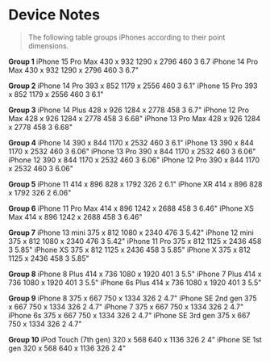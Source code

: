 #  Device Notes

> The following table groups iPhones according to their point dimensions.

**Group 1**
iPhone 15 Pro Max        430 x 932        1290 x 2796       460       3    6.7
iPhone 14 Pro Max        430 x 932        1290 x 2796       460       3    6.7"

**Group 2**
iPhone 14 Pro            393 x 852        1179 x 2556       460       3    6.1"
iPhone 15 Pro            393 x 852        1179 x 2556       460       3    6.1"

**Group 3**
iPhone 14 Plus           428 x 926        1284 x 2778       458       3    6.7"
iPhone 12 Pro Max        428 x 926        1284 x 2778       458       3    6.68"
iPhone 13 Pro Max        428 x 926        1284 x 2778       458       3    6.68"

**Group 4**
iPhone 14                390 x 844        1170 x 2532       460       3    6.1"
iPhone 13                390 x 844        1170 x 2532       460       3    6.06"
iPhone 13 Pro            390 x 844        1170 x 2532       460       3    6.06"
iPhone 12                390 x 844        1170 x 2532       460       3    6.06"
iPhone 12 Pro            390 x 844        1170 x 2532       460       3    6.06"

**Group 5**
iPhone 11                414 x 896        828 x 1792        326       2    6.1"
iPhone XR                414 x 896        828 x 1792        326       2    6.06"

**Group 6**
iPhone 11 Pro Max        414 x 896        1242 x 2688       458       3    6.46"
iPhone XS Max            414 x 896        1242 x 2688       458       3    6.46"

**Group 7**
iPhone 13 mini           375 x 812        1080 x 2340       476       3    5.42"
iPhone 12 mini           375 x 812        1080 x 2340       476       3    5.42"
iPhone 11 Pro            375 x 812        1125 x 2436       458       3    5.85"
iPhone XS                375 x 812        1125 x 2436       458       3    5.85"
iPhone X                 375 x 812        1125 x 2436       458       3    5.85"

**Group 8**
iPhone 8 Plus            414 x 736        1080 x 1920       401       3    5.5"
iPhone 7 Plus            414 x 736        1080 x 1920       401       3    5.5"
iPhone 6s Plus           414 x 736        1080 x 1920       401       3    5.5"

**Group 9**
iPhone 8                 375 x 667        750 x 1334        326       2    4.7"
iPhone SE 2nd gen        375 x 667        750 x 1334        326       2    4.7"
iPhone 7                 375 x 667        750 x 1334        326       2    4.7"
iPhone 6s                375 x 667        750 x 1334        326       2    4.7"
iPhone SE 3rd gen        375 x 667        750 x 1334        326       2    4.7"

**Group 10**
iPod Touch (7th gen)     320 x 568        640 x 1136        326       2    4"
iPhone SE 1st gen        320 x 568        640 x 1136        326       2    4"    


